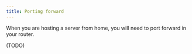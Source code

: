 ```yaml
---
title: Porting forward
---
```


When you are hosting a server from home, you will need to port forward in your router.

(TODO)
